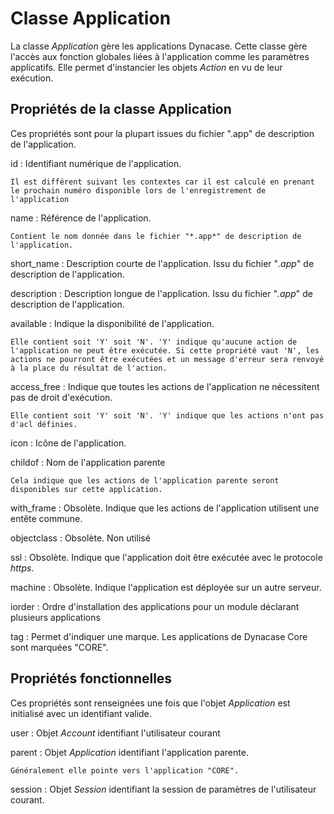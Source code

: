 # Classe Application

La classe *Application* gère les applications Dynacase.
Cette classe gère l'accès aux fonction globales liées à l'application comme les paramètres applicatifs. Elle permet d'instancier les objets *Action* en vu de leur exécution.


## Propriétés de la classe Application
Ces propriétés sont pour la plupart issues du fichier ".app" de description de l'application.

id
: Identifiant numérique de l'application.
    
    Il est différent suivant les contextes car il est calculé en prenant le prochain numéro disponible lors de l'enregistrement de l'application

name
: Référence de l'application. 
    
    Contient le nom donnée dans le fichier "*.app*" de description de l'application.

short_name
: Description courte de l'application. Issu du fichier "*.app*" de description de l'application.

description
: Description longue de l'application. Issu du fichier "*.app*" de description de l'application.

available
: Indique la disponibilité de l'application.
    
    Elle contient soit 'Y' soit 'N'. 'Y' indique qu'aucune action de l'application ne peut être exécutée. Si cette propriété vaut 'N', les actions ne pourront être exécutées et un message d'erreur sera renvoyé à la place du résultat de l'action.

access_free
: Indique que toutes les actions de l'application ne nécessitent pas de droit d'exécution.
    
    Elle contient soit 'Y' soit 'N'. 'Y' indique que les actions n'ont pas d'acl définies.

icon
: Icône de l'application.

childof
: Nom de l'application parente
    
    Cela indique que les actions de l'application parente seront disponibles sur cette application.

with_frame
: Obsolète. Indique que les actions de l'application utilisent une entête commune.

objectclass
: Obsolète. Non utilisé

ssl
: Obsolète. Indique que l'application doit être exécutée avec le protocole *https*.

machine
: Obsolète. Indique l'application est déployée sur un autre serveur.

iorder
: Ordre d'installation des applications pour un module déclarant plusieurs applications

tag
: Permet d'indiquer une marque. Les applications de Dynacase Core sont marquées "CORE".


## Propriétés fonctionnelles
Ces propriétés sont renseignées une fois que l'objet *Application* est initialisé avec un identifiant valide.

user
: Objet *Account* identifiant l'utilisateur courant

parent
: Objet *Application* identifiant l'application parente.
    
    Généralement elle pointe vers l'application "CORE".

session
: Objet *Session* identifiant la session de paramètres de l'utilisateur courant.

